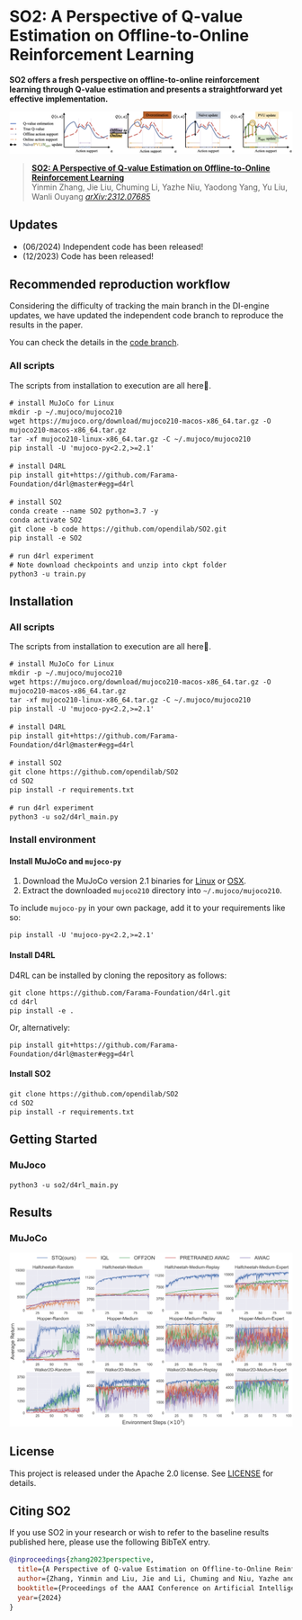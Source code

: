 # SO2: A Perspective of Q-value Estimation on Offline-to-Online Reinforcement Learning

**SO2 offers a fresh perspective on offline-to-online reinforcement learning through Q-value estimation and presents a straightforward yet effective implementation.**

![](assets/SO2.png)

> [**SO2: A Perspective of Q-value Estimation on Offline-to-Online Reinforcement Learning**](https://arxiv.org/abs/2312.07685)               
> Yinmin Zhang, Jie Liu, Chuming Li, Yazhe Niu, Yaodong Yang, Yu Liu, Wanli Ouyang
> *[arXiv:2312.07685](https://arxiv.org/abs/2312.07685)* 

## Updates

- (06/2024) Independent code has been released!
- (12/2023) Code has been released!

## Recommended reproduction workflow

Considering the difficulty of tracking the main branch in the DI-engine updates, we have updated the independent code branch to reproduce the results in the paper.

You can check the details in the [code branch](https://github.com/opendilab/SO2/tree/code).

### All scripts

The scripts from installation to execution are all here👏.

```
# install MuJoCo for Linux
mkdir -p ~/.mujoco/mujoco210 
wget https://mujoco.org/download/mujoco210-macos-x86_64.tar.gz -O mujoco210-macos-x86_64.tar.gz
tar -xf mujoco210-linux-x86_64.tar.gz -C ~/.mujoco/mujoco210 
pip install -U 'mujoco-py<2.2,>=2.1'

# install D4RL
pip install git+https://github.com/Farama-Foundation/d4rl@master#egg=d4rl

# install SO2
conda create --name SO2 python=3.7 -y
conda activate SO2
git clone -b code https://github.com/opendilab/SO2.git
pip install -e SO2

# run d4rl experiment
# Note download checkpoints and unzip into ckpt folder
python3 -u train.py 
```

## Installation

### All scripts

The scripts from installation to execution are all here👏.

```
# install MuJoCo for Linux
mkdir -p ~/.mujoco/mujoco210 
wget https://mujoco.org/download/mujoco210-macos-x86_64.tar.gz -O mujoco210-macos-x86_64.tar.gz
tar -xf mujoco210-linux-x86_64.tar.gz -C ~/.mujoco/mujoco210 
pip install -U 'mujoco-py<2.2,>=2.1'

# install D4RL
pip install git+https://github.com/Farama-Foundation/d4rl@master#egg=d4rl

# install SO2
git clone https://github.com/opendilab/SO2
cd SO2
pip install -r requirements.txt

# run d4rl experiment
python3 -u so2/d4rl_main.py
```

### Install environment

#### Install MuJoCo and `mujoco-py`

1. Download the MuJoCo version 2.1 binaries for
   [Linux](https://mujoco.org/download/mujoco210-linux-x86_64.tar.gz) or
   [OSX](https://mujoco.org/download/mujoco210-macos-x86_64.tar.gz).
1. Extract the downloaded `mujoco210` directory into `~/.mujoco/mujoco210`.

To include `mujoco-py` in your own package, add it to your requirements like so:

```
pip install -U 'mujoco-py<2.2,>=2.1'
```

#### Install D4RL

D4RL can be installed by cloning the repository as follows:
```
git clone https://github.com/Farama-Foundation/d4rl.git
cd d4rl
pip install -e .
```

Or, alternatively:
```
pip install git+https://github.com/Farama-Foundation/d4rl@master#egg=d4rl
```

#### Install SO2

```
git clone https://github.com/opendilab/SO2
cd SO2
pip install -r requirements.txt
```

## Getting Started

### MuJoco

```
python3 -u so2/d4rl_main.py
```

## Results
### MuJoCo
![](assets/MuJoCo.png)

## License

This project is released under the Apache 2.0 license. See [LICENSE](LICENSE) for details.

## Citing SO2
If you use SO2 in your research or wish to refer to the baseline results published here, please use the following BibTeX entry.

```BibTeX
@inproceedings{zhang2023perspective,
  title={A Perspective of Q-value Estimation on Offline-to-Online Reinforcement Learning},
  author={Zhang, Yinmin and Liu, Jie and Li, Chuming and Niu, Yazhe and Yang, Yaodong and Liu, Yu and Ouyang, Wanli},
  booktitle={Proceedings of the AAAI Conference on Artificial Intelligence},
  year={2024}
}
```
